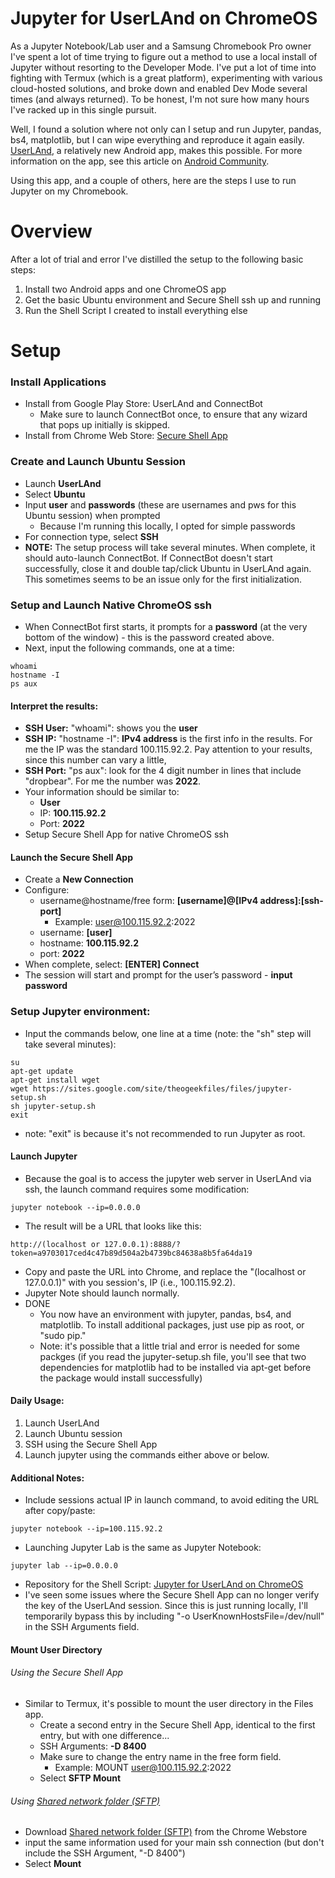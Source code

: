 # Jupyter for UserLAnd on ChromeOS

As a Jupyter Notebook/Lab user and a Samsung Chromebook Pro owner I've spent a lot of time trying to figure out a method to use a local install of Jupyter without resorting to the Developer Mode. I've put a lot of time into fighting with Termux (which is a great platform), experimenting with various cloud-hosted solutions, and broke down and enabled Dev Mode several times (and always returned). To be honest, I'm not sure how many hours I've racked up in this single pursuit.

Well, I found a solution where not only can I setup and run Jupyter, pandas, bs4, matplotlib, but I can wipe everything and reproduce it again easily. [UserLAnd], a relatively new Android app, makes this possible. For more information on the app, see this article on [Android Community]. 

Using this app, and a couple of others, here are the steps I use to run Jupyter on my Chromebook.

# Overview


After a lot of trial and error I've distilled the setup to the following basic steps:
1. Install two Android apps and one ChromeOS app
2. Get the basic Ubuntu environment and Secure Shell ssh up and running
3. Run the Shell Script I created to install everything else

# Setup

### Install Applications
* Install from Google Play Store: UserLAnd and ConnectBot
  * Make sure to launch ConnectBot once, to ensure that any wizard that pops up initially is skipped.
* Install from Chrome Web Store: [Secure Shell App]

### Create and Launch Ubuntu Session

* Launch **UserLAnd**
* Select **Ubuntu**
* Input **user** and **passwords** (these are usernames and pws for this Ubuntu session) when prompted
  * Because I'm running this locally, I opted for simple passwords
* For connection type, select **SSH**
* **NOTE:** The setup process will take several minutes. When complete, it should auto-launch ConnectBot. If ConnectBot doesn't start successfully, close it and double tap/click Ubuntu in UserLAnd again. This sometimes seems to be an issue only for the first initialization.

### Setup and Launch Native ChromeOS ssh

* When ConnectBot first starts, it prompts for a **password** (at the very bottom of the window) - this is the password created above.
* Next, input the following commands, one at a time:
```
whoami
hostname -I
ps aux
```

#### Interpret the results:
* **SSH User:** "whoami": shows you the **user**
* **SSH IP:** "hostname -I": **IPv4 address** is the first info in the results. For me the IP was the standard 100.115.92.2. Pay attention to your results, since this number can vary a little,
* **SSH Port:** "ps aux": look for the 4 digit number in lines that include "dropbear". For me the number was **2022**.
* Your information should be similar to:
  * **User**
  * IP: **100.115.92.2**
  * Port: **2022**
* Setup Secure Shell App for native ChromeOS ssh


#### Launch the Secure Shell App

* Create a **New Connection**
* Configure:
  * username@hostname/free form: **[username]@[IPv4 address]:[ssh-port]**
    * Example: user@100.115.92.2:2022
  * username: **[user]**
  * hostname: **100.115.92.2**
  * port: **2022**
* When complete, select: **[ENTER] Connect**
* The session will start and prompt for the user’s password - **input password**


### Setup Jupyter environment:

* Input the commands below, one line at a time (note: the "sh" step will take several minutes):
```
su
apt-get update
apt-get install wget
wget https://sites.google.com/site/theogeekfiles/files/jupyter-setup.sh
sh jupyter-setup.sh
exit
```
* note: "exit" is because it's not recommended to run Jupyter as root.

#### Launch Jupyter

* Because the goal is to access the jupyter web server in UserLAnd via ssh, the launch command requires some modification:

```
jupyter notebook --ip=0.0.0.0
```

* The result will be a URL that looks like this:
```
http://(localhost or 127.0.0.1):8888/?token=a9703017ced4c47b89d504a2b4739bc84638a8b5fa64da19
```
* Copy and paste the URL into Chrome, and replace the "(localhost or 127.0.0.1)" with you session's, IP (i.e., 100.115.92.2).
* Jupyter Note should launch normally.
* DONE
  * You now have an environment with jupyter, pandas, bs4, and matplotlib. To install additional packages, just use pip as root, or "sudo pip." 
  * Note: it's possible that a little trial and error is needed for some packges (if you read the jupyter-setup.sh file, you'll see that two dependencies for matplotlib had to be installed via apt-get before the package would install successfully)

#### Daily Usage:
1. Launch UserLAnd
2. Launch Ubuntu session
3. SSH using the Secure Shell App
4. Launch jupyter using the commands either above or below.

#### Additional Notes:
* Include sessions actual IP in launch command, to avoid editing the URL after copy/paste:
```
jupyter notebook --ip=100.115.92.2
```
* Launching Jupyter Lab is the same as Jupyter Notebook:
```
jupyter lab --ip=0.0.0.0
```
* Repository for the Shell Script: [Jupyter for UserLAnd on ChromeOS]
* I've seen some issues where the Secure Shell App can no longer verify the key of the UserLAnd session. Since this is just running locally, I'll temporarily bypass this by including "-o UserKnownHostsFile=/dev/null" in the SSH Arguments field.

#### Mount User Directory
###### Using the Secure Shell App
* Similar to Termux, it's possible to mount the user directory in the Files app.
  * Create a second entry in the Secure Shell App, identical to the first entry, but with one difference...
  * SSH Arguments: **-D 8400**
  * Make sure to change the entry name in the free form field.
    * Example: MOUNT user@100.115.92.2:2022
  * Select **SFTP Mount**
###### Using [Shared network folder (SFTP)]
* Download [Shared network folder (SFTP)] from the Chrome Webstore
* input the same information used for your main ssh connection (but don't include the SSH Argument, "-D 8400")
* Select **Mount**

[Android Community]: https://androidcommunity.com/userland-allows-linux-apps-distributions-run-on-android-20181019/
[Secure Shell App]: https://chrome.google.com/webstore/detail/secure-shell-app/pnhechapfaindjhompbnflcldabbghjo/related?utm_source=chrome-app-launcher-search
[UserLAnd]: https://github.com/CypherpunkArmory/UserLAnd
[Jupyter for UserLAnd on ChromeOS]: https://github.com/darrida/chromeos_jupyter_for_userland
[Shared network folder (SFTP)]: https://chrome.google.com/webstore/detail/shared-network-folder-sft/gbheifiifcfekkamhepkeogobihicgmn?utm_source=chrome-app-launcher-search
